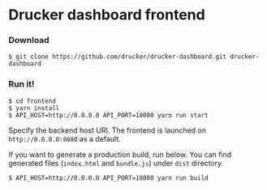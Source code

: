 # Drucker dashboard frontend
### Download
```
$ git clone https://github.com/drucker/drucker-dashboard.git drucker-dashboard
```

### Run it!
```shell
$ cd frontend
$ yarn install
$ API_HOST=http://0.0.0.0 API_PORT=18080 yarn run start
```

Specify the backend host URI. The frontend is launched on `http://0.0.0.0:8080` as a default.

If you want to generate a production build, run below. You can find generated files (`index.html` and `bundle.js`) under `dist` directory.
```shell
$ API_HOST=http://0.0.0.0 API_PORT=18080 yarn run build
```
